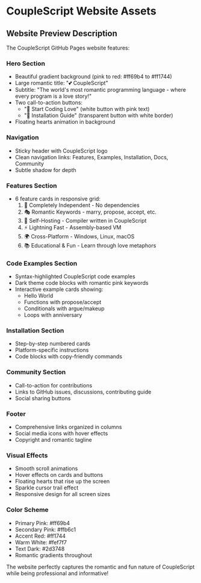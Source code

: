 # CoupleScript Website Assets

## Website Preview Description

The CoupleScript GitHub Pages website features:

### Hero Section
- Beautiful gradient background (pink to red: #ff69b4 to #ff1744)
- Large romantic title: "💕 CoupleScript"
- Subtitle: "The world's most romantic programming language - where every program is a love story!"
- Two call-to-action buttons:
  - "💖 Start Coding Love" (white button with pink text)
  - "📖 Installation Guide" (transparent button with white border)
- Floating hearts animation in background

### Navigation
- Sticky header with CoupleScript logo
- Clean navigation links: Features, Examples, Installation, Docs, Community
- Subtle shadow for depth

### Features Section
- 6 feature cards in responsive grid:
  1. 💝 Completely Independent - No dependencies
  2. 🎭 Romantic Keywords - marry, propose, accept, etc.
  3. 🔧 Self-Hosting - Compiler written in CoupleScript
  4. ⚡ Lightning Fast - Assembly-based VM
  5. 🌍 Cross-Platform - Windows, Linux, macOS
  6. 📚 Educational & Fun - Learn through love metaphors

### Code Examples Section
- Syntax-highlighted CoupleScript code examples
- Dark theme code blocks with romantic pink keywords
- Interactive example cards showing:
  - Hello World
  - Functions with propose/accept
  - Conditionals with argue/makeup  
  - Loops with anniversary

### Installation Section
- Step-by-step numbered cards
- Platform-specific instructions
- Code blocks with copy-friendly commands

### Community Section
- Call-to-action for contributions
- Links to GitHub issues, discussions, contributing guide
- Social sharing buttons

### Footer
- Comprehensive links organized in columns
- Social media icons with hover effects
- Copyright and romantic tagline

### Visual Effects
- Smooth scroll animations
- Hover effects on cards and buttons
- Floating hearts that rise up the screen
- Sparkle cursor trail effect
- Responsive design for all screen sizes

### Color Scheme
- Primary Pink: #ff69b4
- Secondary Pink: #ffb6c1  
- Accent Red: #ff1744
- Warm White: #fef7f7
- Text Dark: #2d3748
- Romantic gradients throughout

The website perfectly captures the romantic and fun nature of CoupleScript while being professional and informative!
